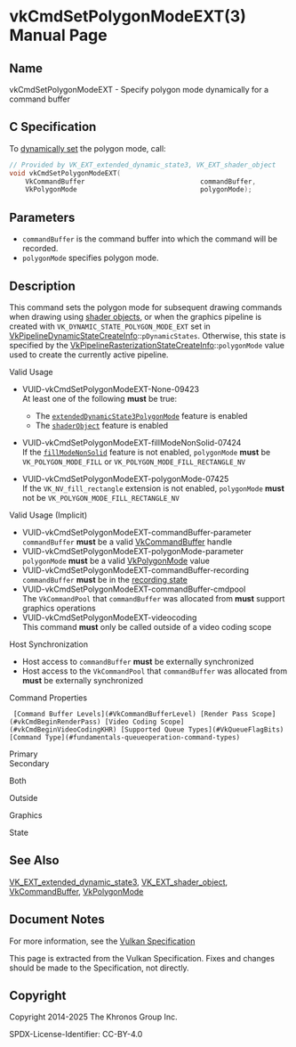 # vkCmdSetPolygonModeEXT(3) Manual Page

## Name

vkCmdSetPolygonModeEXT - Specify polygon mode dynamically for a command buffer



## [](#_c_specification)C Specification

To [dynamically set](https://registry.khronos.org/vulkan/specs/latest/html/vkspec.html#pipelines-dynamic-state) the polygon mode, call:

```c++
// Provided by VK_EXT_extended_dynamic_state3, VK_EXT_shader_object
void vkCmdSetPolygonModeEXT(
    VkCommandBuffer                             commandBuffer,
    VkPolygonMode                               polygonMode);
```

## [](#_parameters)Parameters

- `commandBuffer` is the command buffer into which the command will be recorded.
- `polygonMode` specifies polygon mode.

## [](#_description)Description

This command sets the polygon mode for subsequent drawing commands when drawing using [shader objects](https://registry.khronos.org/vulkan/specs/latest/html/vkspec.html#shaders-objects), or when the graphics pipeline is created with `VK_DYNAMIC_STATE_POLYGON_MODE_EXT` set in [VkPipelineDynamicStateCreateInfo](https://registry.khronos.org/vulkan/specs/latest/man/html/VkPipelineDynamicStateCreateInfo.html)::`pDynamicStates`. Otherwise, this state is specified by the [VkPipelineRasterizationStateCreateInfo](https://registry.khronos.org/vulkan/specs/latest/man/html/VkPipelineRasterizationStateCreateInfo.html)::`polygonMode` value used to create the currently active pipeline.

Valid Usage

- [](#VUID-vkCmdSetPolygonModeEXT-None-09423)VUID-vkCmdSetPolygonModeEXT-None-09423  
  At least one of the following **must** be true:
  
  - The [`extendedDynamicState3PolygonMode`](#features-extendedDynamicState3PolygonMode) feature is enabled
  - The [`shaderObject`](#features-shaderObject) feature is enabled
- [](#VUID-vkCmdSetPolygonModeEXT-fillModeNonSolid-07424)VUID-vkCmdSetPolygonModeEXT-fillModeNonSolid-07424  
  If the [`fillModeNonSolid`](https://registry.khronos.org/vulkan/specs/latest/html/vkspec.html#features-fillModeNonSolid) feature is not enabled, `polygonMode` **must** be `VK_POLYGON_MODE_FILL` or `VK_POLYGON_MODE_FILL_RECTANGLE_NV`
- [](#VUID-vkCmdSetPolygonModeEXT-polygonMode-07425)VUID-vkCmdSetPolygonModeEXT-polygonMode-07425  
  If the `VK_NV_fill_rectangle` extension is not enabled, `polygonMode` **must** not be `VK_POLYGON_MODE_FILL_RECTANGLE_NV`

Valid Usage (Implicit)

- [](#VUID-vkCmdSetPolygonModeEXT-commandBuffer-parameter)VUID-vkCmdSetPolygonModeEXT-commandBuffer-parameter  
  `commandBuffer` **must** be a valid [VkCommandBuffer](https://registry.khronos.org/vulkan/specs/latest/man/html/VkCommandBuffer.html) handle
- [](#VUID-vkCmdSetPolygonModeEXT-polygonMode-parameter)VUID-vkCmdSetPolygonModeEXT-polygonMode-parameter  
  `polygonMode` **must** be a valid [VkPolygonMode](https://registry.khronos.org/vulkan/specs/latest/man/html/VkPolygonMode.html) value
- [](#VUID-vkCmdSetPolygonModeEXT-commandBuffer-recording)VUID-vkCmdSetPolygonModeEXT-commandBuffer-recording  
  `commandBuffer` **must** be in the [recording state](#commandbuffers-lifecycle)
- [](#VUID-vkCmdSetPolygonModeEXT-commandBuffer-cmdpool)VUID-vkCmdSetPolygonModeEXT-commandBuffer-cmdpool  
  The `VkCommandPool` that `commandBuffer` was allocated from **must** support graphics operations
- [](#VUID-vkCmdSetPolygonModeEXT-videocoding)VUID-vkCmdSetPolygonModeEXT-videocoding  
  This command **must** only be called outside of a video coding scope

Host Synchronization

- Host access to `commandBuffer` **must** be externally synchronized
- Host access to the `VkCommandPool` that `commandBuffer` was allocated from **must** be externally synchronized

Command Properties

     [Command Buffer Levels](#VkCommandBufferLevel) [Render Pass Scope](#vkCmdBeginRenderPass) [Video Coding Scope](#vkCmdBeginVideoCodingKHR) [Supported Queue Types](#VkQueueFlagBits) [Command Type](#fundamentals-queueoperation-command-types)

Primary  
Secondary

Both

Outside

Graphics

State

## [](#_see_also)See Also

[VK\_EXT\_extended\_dynamic\_state3](https://registry.khronos.org/vulkan/specs/latest/man/html/VK_EXT_extended_dynamic_state3.html), [VK\_EXT\_shader\_object](https://registry.khronos.org/vulkan/specs/latest/man/html/VK_EXT_shader_object.html), [VkCommandBuffer](https://registry.khronos.org/vulkan/specs/latest/man/html/VkCommandBuffer.html), [VkPolygonMode](https://registry.khronos.org/vulkan/specs/latest/man/html/VkPolygonMode.html)

## [](#_document_notes)Document Notes

For more information, see the [Vulkan Specification](https://registry.khronos.org/vulkan/specs/latest/html/vkspec.html#vkCmdSetPolygonModeEXT)

This page is extracted from the Vulkan Specification. Fixes and changes should be made to the Specification, not directly.

## [](#_copyright)Copyright

Copyright 2014-2025 The Khronos Group Inc.

SPDX-License-Identifier: CC-BY-4.0